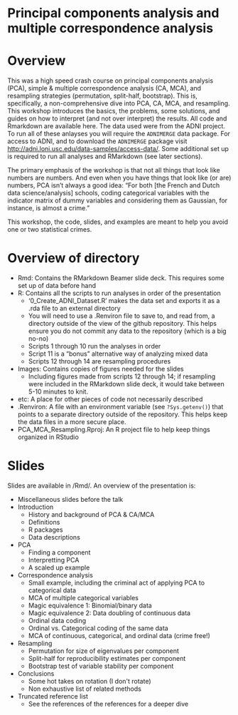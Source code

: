 Principal components analysis and multiple correspondence analysis
================

# Overview

This was a high speed crash course on principal components analysis
(PCA), simple & multiple correspondence analysis (CA, MCA), and
resampling strategies (permutation, split-half, bootstrap). This is,
specifically, a non-comprehensive dive into PCA, CA, MCA, and
resampling. This workshop introduces the basics, the problems, some
solutions, and guides on how to interpret (and not over interpret) the
results. All code and Rmarkdown are available here. The data used were
from the ADNI project. To run all of these anlayses you will require the
`ADNIMERGE` data package. For access to ADNI, and to download the
`ADNIMERGE` package visit
<http://adni.loni.usc.edu/data-samples/access-data/>. Some additional
set up is required to run all analyses and RMarkdown (see later
sections).

The primary emphasis of the workshop is that not all things that look
like numbers are numbers. And even when you have things that look like
(or are) numbers, PCA isn’t always a good idea: “For both \[the French
and Dutch data science/analysis\] schools, coding categorical variables
with the indicator matrix of dummy variables and considering them as
Gaussian, for instance, is almost a crime.”

This workshop, the code, slides, and examples are meant to help you
avoid one or two statistical crimes.

# Overview of directory

  - Rmd: Contains the RMarkdown Beamer slide deck. This requires some
    set up of data before hand
  - R: Contains all the scripts to run analyses in order of the
    presentation
      - ‘0\_Create\_ADNI\_Dataset.R’ makes the data set and exports it
        as a .rda file to an external directory
      - You will need to use a .Renviron file to save to, and read from,
        a directory outside of the view of the github repository. This
        helps ensure you do not commit any data to the repository (which
        is a big no-no)
      - Scripts 1 through 10 run the analyses in order
      - Script 11 is a “bonus” alternative way of analyzing mixed data
      - Scripts 12 through 14 are resampling procedures
  - Images: Contains copies of figures needed for the slides
      - Including figures made from scripts 12 through 14; if resampling
        were included in the RMarkdown slide deck, it would take between
        5-10 minutes to knit.
  - etc: A place for other pieces of code not necessarily described
  - .Renviron: A file with an environment variable (see `?Sys.getenv()`)
    that points to a separate directory outside of the repository. This
    helps keep the data files in a more secure place.
  - PCA\_MCA\_Resampling.Rproj: An R project file to help keep things
    organized in RStudio

# Slides

Slides are available in /Rmd/. An overview of the presentation is:

  - Miscellaneous slides before the talk
  - Introduction
      - History and background of PCA & CA/MCA
      - Definitions
      - R packages
      - Data descriptions
  - PCA
      - Finding a component
      - Interpretting PCA
      - A scaled up example
  - Correspondence analysis
      - Small example, including the criminal act of applying PCA to
        categorical data
      - MCA of multiple categorical variables
      - Magic equivalence 1: Binomial/binary data
      - Magic equivalence 2: Data doubling of continuous data
      - Ordinal data coding
      - Ordinal vs. Categorical coding of the same data
      - MCA of continuous, categorical, and ordinal data (crime free\!)
  - Resampling
      - Permutation for size of eigenvalues per component
      - Split-half for reproducibility estimates per component
      - Bootstrap test of variable stability per component
  - Conclusions
      - Some hot takes on rotation (I don't rotate)
      - Non exhaustive list of related methods
  - Truncated reference list
    - See the references of the references for a deeper dive
    
